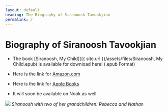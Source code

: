 ```yaml
---
layout: default
heading: The Biography of Siranoosh Tavookjian
permalink: /
---
```


# Biography of Siranoosh Tavookjian

* The book [Siranoosh, My Child]({{ site.url }}/assets/files/Siranoosh, My Child.epub) is available for download here! (.epub Format)

* Here is the link for [Amazon.com](https://www.amazon.com/Siranoosh-My-Child-Bob-Mugrdechian-ebook/dp/B08PCTZ61M/ref=sr_1_1?dchild=1&keywords=siranoosh%2C+my+child&qid=1607806338&sr=8-1)

* Here is the link for [Apple Books](https://books.apple.com/au/book/siranoosh-my-child/id1486006771)

* It will soon be available on Nook as well

![](assets/img/SiranooshMyChild-nathan1.jpeg)
*Siranoosh with two of her grandchildren: Rebecca and Nathan*

